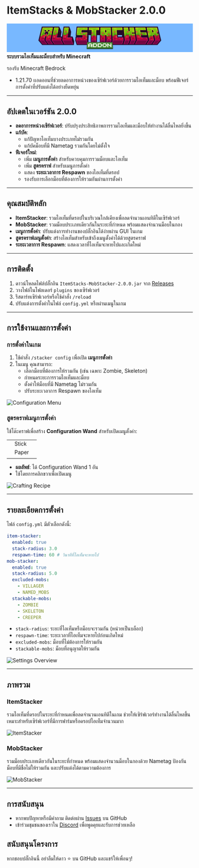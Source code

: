 # ItemStacks & MobStacker 2.0.0

![Plugin Banner](https://github.com/PUKAN223/AllStacker-Addons/blob/2.0.0-release/resource/banner.png?raw=true)  
**ระบบรวมไอเท็มและม็อบสำหรับ Minecraft**  

รองรับ Minecraft Bedrock
  - 1.21.70
เเอดออนที่ช่วยลดอาการหน่วงของเซิร์ฟเวอร์ด้วยการรวมไอเท็มและม็อบ พร้อมฟีเจอร์การตั้งค่าที่ปรับแต่งได้อย่างยืดหยุ่น

---

## อัปเดตในเวอร์ชัน 2.0.0
- **ลดอาการหน่วงเซิร์ฟเวอร์**: ปรับปรุงประสิทธิภาพการรวมไอเท็มและม็อบให้ทำงานได้ลื่นไหลยิ่งขึ้น
- **แก้บัค**:
  - แก้ปัญหาไอเท็มบางประเภทไม่รวมกัน
  - แก้บัคม็อบที่มี Nametag รวมกันโดยไม่ตั้งใจ
- **ฟีเจอร์ใหม่**:
  - เพิ่ม **เมนูการตั้งค่า** สำหรับควบคุมการรวมม็อบและไอเท็ม
  - เพิ่ม **สูตรคราฟ** สำหรับเมนูการตั้งค่า
  - แสดง **ระยะเวลาการ Respawn** ของไอเท็มที่ดรอป
  - รองรับการเลือกม็อบที่ต้องการให้รวมกันผ่านการตั้งค่า

---

## คุณสมบัติหลัก
- **ItemStacker**: รวมไอเท็มที่ดรอปในบริเวณใกล้เคียงเพื่อลดจำนวนเอนทิตีในเซิร์ฟเวอร์
- **MobStacker**: รวมม็อบประเภทเดียวกันในระยะที่กำหนด พร้อมแสดงจำนวนม็อบในกอง
- **เมนูการตั้งค่า**: ปรับแต่งการทำงานของปลั๊กอินได้ง่ายผ่าน GUI ในเกม
- **สูตรคราฟเมนูตั้งค่า**: สร้างไอเท็มสำหรับเข้าถึงเมนูตั้งค่าได้ด้วยสูตรคราฟ
- **ระยะเวลาการ Respawn**: แสดงเวลาที่ไอเท็มจะหายไปและเกิดใหม่

---

## การติดตั้ง
1. ดาวน์โหลดไฟล์ปลั๊กอิน `ItemStacks-MobStacker-2.0.0.jar` จาก [Releases](#)
2. วางไฟล์ในโฟลเดอร์ `plugins` ของเซิร์ฟเวอร์
3. รีสตาร์ทเซิร์ฟเวอร์หรือใช้คำสั่ง `/reload`
4. ปรับแต่งการตั้งค่าในไฟล์ `config.yml` หรือผ่านเมนูในเกม

---

## การใช้งานและการตั้งค่า
### การตั้งค่าในเกม
1. ใช้คำสั่ง `/stacker config` เพื่อเปิด **เมนูการตั้งค่า**
2. ในเมนู คุณสามารถ:
   - เลือกม็อบที่ต้องการให้รวมกัน (เช่น เฉพาะ Zombie, Skeleton)
   - กำหนดระยะการรวมไอเท็มและม็อบ
   - ตั้งค่าให้ม็อบที่มี Nametag ไม่รวมกัน
   - ปรับระยะเวลาการ Respawn ของไอเท็ม

![Configuration Menu](https://via.placeholder.com/600x300.png?text=Configuration+Menu)

### สูตรคราฟเมนูการตั้งค่า
ใช้โต๊ะคราฟเพื่อสร้าง **Configuration Wand** สำหรับเปิดเมนูตั้งค่า:

|   |   |   |
|---|---|---|
|   | Stick |   |
|   | Paper |   |
|   |   |   |

- **ผลลัพธ์**: ได้ Configuration Wand 1 อัน
- ใช้โดยการคลิกขวาเพื่อเปิดเมนู

![Crafting Recipe](https://via.placeholder.com/400x200.png?text=Crafting+Recipe)

---

## รายละเอียดการตั้งค่า
ไฟล์ `config.yml` มีตัวเลือกดังนี้:
```yaml
item-stacker:
  enabled: true
  stack-radius: 3.0
  respawn-time: 60 # วินาทีที่ไอเท็มจะหายไป
mob-stacker:
  enabled: true
  stack-radius: 5.0
  excluded-mobs:
    - VILLAGER
    - NAMED_MOBS
  stackable-mobs:
    - ZOMBIE
    - SKELETON
    - CREEPER
```
- `stack-radius`: ระยะที่ไอเท็มหรือม็อบจะรวมกัน (หน่วยเป็นบล็อก)
- `respawn-time`: ระยะเวลาที่ไอเท็มจะหายไปก่อนเกิดใหม่
- `excluded-mobs`: ม็อบที่ไม่ต้องการให้รวมกัน
- `stackable-mobs`: ม็อบที่อนุญาตให้รวมกัน

![Settings Overview](https://via.placeholder.com/600x300.png?text=Settings+Overview)

---

## ภาพรวม
### ItemStacker
รวมไอเท็มที่ดรอปในระยะที่กำหนดเพื่อลดจำนวนเอนทิตีในเกม ช่วยให้เซิร์ฟเวอร์ทำงานได้ลื่นไหลขึ้น เหมาะสำหรับเซิร์ฟเวอร์ที่มีการฟาร์มหรือดรอปไอเท็มจำนวนมาก

![ItemStacker](https://via.placeholder.com/600x300.png?text=ItemStacker+In+Action)

### MobStacker
รวมม็อบประเภทเดียวกันในระยะที่กำหนด พร้อมแสดงจำนวนม็อบในกองด้วย Nametag ป้องกันม็อบที่มีชื่อไม่ให้รวมกัน และปรับแต่งได้ตามความต้องการ

![MobStacker](https://via.placeholder.com/600x300.png?text=MobStacker+In+Action)

---

## การสนับสนุน
- หากพบปัญหาหรือมีคำถาม ติดต่อผ่าน [Issues](#) บน GitHub
- เข้าร่วมชุมชนของเราใน [Discord](#) เพื่อพูดคุยและรับการช่วยเหลือ

## สนับสนุนโครงการ
หากชอบปลั๊กอินนี้ อย่าลืมให้ดาว ⭐ บน GitHub และแชร์ให้เพื่อนๆ!
